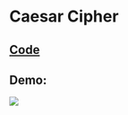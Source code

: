 # Caesar Cipher

## [Code](https://github.com/dylanbuchi/100-days-of-code/blob/main/src/day_8/caesar_cipher.py)

## Demo:

![](https://user-images.githubusercontent.com/52018183/104049880-77c87d80-51c4-11eb-9d34-43ded937e8ac.gif)

